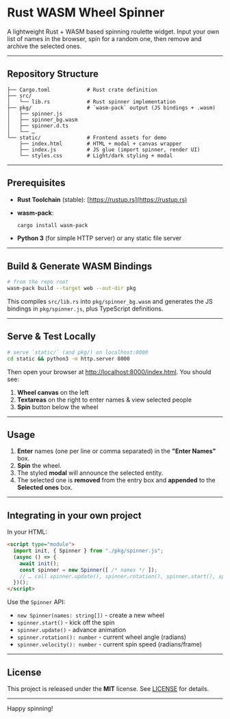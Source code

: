 # Rust WASM Wheel Spinner

A lightweight Rust + WASM based spinning roulette widget.  Input your own list of names in the browser, spin for a random one, then remove and archive the selected ones.

---

## Repository Structure

```
├── Cargo.toml            # Rust crate definition
├── src/
│   └── lib.rs            # Rust spinner implementation
├── pkg/                  # `wasm-pack` output (JS bindings + .wasm)
│   ├── spinner.js
│   ├── spinner_bg.wasm
│   ├── spinner.d.ts
│   └── …
└── static/               # Frontend assets for demo
    ├── index.html        # HTML + modal + canvas wrapper
    ├── index.js          # JS glue (import spinner, render UI)
    └── styles.css        # Light/dark styling + modal
```

---

## Prerequisites

* **Rust Toolchain** (stable): [https://rustup.rs](https://rustup.rs)
* **wasm-pack**:

  ```bash
  cargo install wasm-pack
  ```
* **Python 3** (for simple HTTP server) or any static file server

---

## Build & Generate WASM Bindings

```bash
# from the repo root
wasm-pack build --target web --out-dir pkg
```

This compiles `src/lib.rs` into `pkg/spinner_bg.wasm` and generates the JS bindings in `pkg/spinner.js`, plus TypeScript definitions.

---

## Serve & Test Locally

```bash
# serve `static/` (and pkg/) on localhost:8000
cd static && python3 -m http.server 8000
```

Then open your browser at [http://localhost:8000/index.html](http://localhost:8000/index.html).  You should see:

1. **Wheel canvas** on the left
2. **Textareas** on the right to enter names & view selected people
3. **Spin** button below the wheel

---

## Usage

1. **Enter** names (one per line or comma separated) in the **"Enter Names"** box.
2. **Spin** the wheel.
3. The styled **modal** will announce the selected entity.
4. The selected one is **removed** from the entry box and **appended** to the **Selected ones** box.

---

## Integrating in your own project

In your HTML:

```html
<script type="module">
  import init, { Spinner } from "./pkg/spinner.js";
  (async () => {
    await init();
    const spinner = new Spinner([ /* names */ ]);
    // … call spinner.update(), spinner.rotation(), spinner.start(), spinner.velocity() …
  })();
</script>
```

Use the `Spinner` API:

* `new Spinner(names: string[])`  - create a new wheel
* `spinner.start()`               - kick off the spin
* `spinner.update()`              - advance animation
* `spinner.rotation(): number`    - current wheel angle (radians)
* `spinner.velocity(): number`    - current spin speed (radians/frame)

---

## License

This project is released under the **MIT** license. See [LICENSE](LICENSE) for details.

---

Happy spinning!

